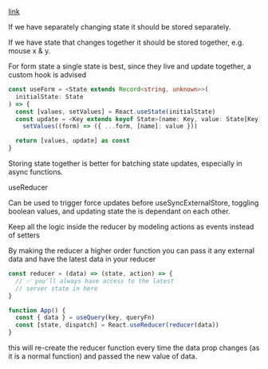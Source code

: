 [link](https://tkdodo.eu/blog/use-state-vs-use-reducer)

If we have separately changing state it should be stored separately.  

If we have state that changes together it should be stored together, e.g. mouse x & y.  

For form state a single state is best, since they live and update together, a custom hook is advised  

```ts
const useForm = <State extends Record<string, unknown>>(
  initialState: State
) => {
  const [values, setValues] = React.useState(initialState)
  const update = <Key extends keyof State>(name: Key, value: State[Key]) =>
    setValues((form) => ({ ...form, [name]: value }))

  return [values, update] as const
}
```

Storing state together is better for batching state updates, especially in async functions.  

useReducer  

Can be used to trigger force updates before useSyncExternalStore, toggling boolean values, and updating state the is dependant on each other.  

Keep all the logic inside the reducer by modeling actions as events instead of setters  

By making the reducer a higher order function you can pass it any external data and have the latest data in your reducer  

```ts
const reducer = (data) => (state, action) => {
  // ✅ you'll always have access to the latest
  // server state in here
}

function App() {
  const { data } = useQuery(key, queryFn)
  const [state, dispatch] = React.useReducer(reducer(data))
}
```

this will re-create the reducer function every time the data prop changes (as it is a normal function) and passed the new value of data.
